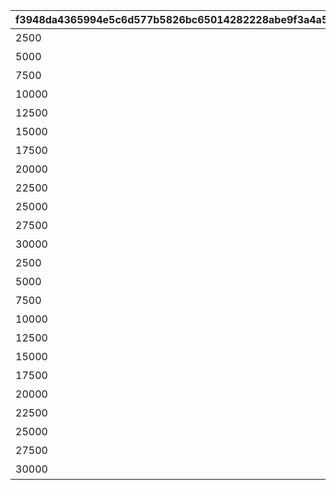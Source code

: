 |f3948da4365994e5c6d577b5826bc65014282228abe9f3a4a54741a0be80162e|32d2a2f1e47114adb19df2c8a0bcaa35e7c8ba9cfc59546b26e5429eece0e427|22dd6372090be80c729f9471a0f8924a77ceaf8aee51c1ceeda745bd9e9d2b64|9060e97db931c714336218825c6bf542eb89fdd1e65e73d7c0f3fcd08e2d5c2c|9e8f5f1d336f82fe9720b3bc2c30bd6ee4526c48992451088b77796eb2a82d4a|640c6e8c9ca16655ca8be28c2752f84f4ed58bbd91d845c4bd6b6c492d64e692|4c6f59b9735a52c91b2614414019f55131c1404316f0c458b8625fb488a85dfb|
| --- | --- | --- | --- | --- | --- | --- |
|2500|94002|1|5126700|12|累計スコアを2500pt 獲得しよう|50000|
|5000|94002|1|0|12|累計スコアを5000pt 獲得しよう|50000|
|7500|94002|1|0|12|累計スコアを7500pt 獲得しよう|50000|
|10000|2839|1|5126701|7|累計スコアを10000pt 獲得しよう|1|
|12500|94002|1|0|12|累計スコアを12500pt 獲得しよう|80000|
|15000|94002|1|0|12|累計スコアを15000pt 獲得しよう|80000|
|17500|94002|1|0|12|累計スコアを17500pt 獲得しよう|80000|
|20000|91002|1|5126702|8|累計スコアを20000pt 獲得しよう|25|
|22500|94002|1|0|12|累計スコアを22500pt 獲得しよう|100000|
|25000|94002|1|0|12|累計スコアを25000pt 獲得しよう|100000|
|27500|91002|1|0|8|累計スコアを27500pt 獲得しよう|100|
|30000|11001262|1|5126703|15|累計スコアを30000pt 獲得しよう|1|
|2500|94002|2|5126710|12|累計スコアを2500pt 獲得しよう|50000|
|5000|94002|2|0|12|累計スコアを5000pt 獲得しよう|50000|
|7500|94002|2|0|12|累計スコアを7500pt 獲得しよう|50000|
|10000|2840|2|5126711|7|累計スコアを10000pt 獲得しよう|1|
|12500|94002|2|0|12|累計スコアを12500pt 獲得しよう|80000|
|15000|94002|2|0|12|累計スコアを15000pt 獲得しよう|80000|
|17500|94002|2|0|12|累計スコアを17500pt 獲得しよう|80000|
|20000|91002|2|5126712|8|累計スコアを20000pt 獲得しよう|25|
|22500|94002|2|0|12|累計スコアを22500pt 獲得しよう|100000|
|25000|94002|2|0|12|累計スコアを25000pt 獲得しよう|100000|
|27500|91002|2|0|8|累計スコアを27500pt 獲得しよう|100|
|30000|11001263|2|5126713|15|累計スコアを30000pt 獲得しよう|1|